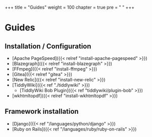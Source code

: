 +++
title = "Guides"
weight = 100
chapter = true
pre = "<i class='fas fa-fw fa-book-open'></i> "
+++

# Guides

## Installation / Configuration

- [Apache PageSpeed]({{< relref "install-apache-pagespeed" >}})
- [Blazegraph]({{< relref "install-blazegraph" >}})
- [FFmpeg]({{< relref "install-ffmpeg" >}})
- [Gitea]({{< relref "gitea" >}})
- [New Relic]({{< relref "install-new-relic" >}})
- [TiddlyWiki]({{< ref "./tiddlywiki" >}})
  - [TiddlyWiki Bob Plugin]({{< ref "tiddlywiki/plugin-bob" >}})
- [wkhtmltopdf]({{< relref "install-wkhtmltopdf" >}})

## Framework installation

- [Django]({{< ref "/languages/python/django" >}})
- [Ruby on Rails]({{< ref "/languages/ruby/ruby-on-rails" >}})
